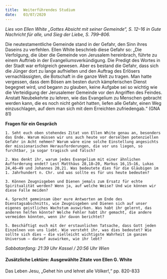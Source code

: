 ```yaml
---
title:  Weiterführendes Studium
date:   03/07/2020
---
```


_Lies von Ellen White „Gottes Absicht mit seiner Gemeinde“, S. 12–16 in Gute Nachricht für alle, und Sieg der Liebe, S. 799–806._

Die neutestamentliche Gemeinde stand in der Gefahr, den Sinn ihres Daseins zu verfehlen. Ellen White beschrieb diese Gefahr so: „Die Verfolgung, die über die Gemeinde von Jerusalem hereinbrach, führte zu einem Auftrieb in der Evangeliumsverkündigung. Die Predigt des Wortes in der Stadt war erfolgreich gewesen. Aber es bestand die Gefahr, dass sich die Jünger dort zu lange aufhielten und den Auftrag des Erlösers vernachlässigten, die Botschaft in die ganze Welt zu tragen. Man hatte vergessen, dass dem Bösen am besten durch kämpferischen Dienst begegnet wird, und begann zu glauben, keine Aufgabe sei so wichtig wie die Verteidigung der Jerusalemer Gemeinde vor den Angriffen des Feindes. Anstatt Neubekehrte zu lehren, wie das Evangelium zu Menschen gebracht werden kann, die es noch nicht gehört hatten, liefen alle Gefahr, einen Weg einzuschlagen, auf dem man sich mit dem Erreichten zufriedengab.“ (GNA 81)

**Fragen für ein Gespräch**

`1. Seht euch oben stehendes Zitat von Ellen White genau an, besonders das Ende. Warum müssen wir uns auch heute vor derselben potenziellen Gefahr in Acht nehmen? Warum wäre eine solche Einstellung angesichts der missionarischen Herausforderungen, die vor uns liegen, so furchtbar, ja sogar tragisch und falsch?`

`2. Was denkt ihr, warum jedes Evangelium mit einer ähnlichen Aufforderung endet? Lest Matthäus 28,18–20, Markus 16,15–16, Lukas 24,46–49 und Johannes 20,21. Was bedeutete dies für die Gläubigen im 1. Jahrhundert n. Chr. und was sollte es für uns heute bedeuten?`

`3. Können Zeugnisgeben und Dienen jemals zum Ersatz für echte Spiritualität werden? Wenn ja, auf welche Weise? Und wie können wir diese Falle meiden?`

`4. Sprecht gemeinsam über eure Antworten am Ende des Dienstagsabschnitts, wie Zeugnisgeben und Dienen sich auf unser eigenes geistliches Wachstum auswirken. Was habt ihr gelernt, das anderen helfen könnte? Welche Fehler habt ihr gemacht, die andere vermeiden könnten, wenn ihr davon berichtet?`

`5. Beschäftigt euch mit der erstaunlichen Tatsache, dass Gott jeden Einzelnen von uns liebt. Wie versteht ihr, was dies bedeutet? Wie sollte sich dies – die vielleicht wichtigste Wahrheit im ganzen Universum – darauf auswirken, wie ihr lebt?`

_Sabbatanfang: 21:39 Uhr Kassel / 20:56 Uhr Wien_

#### Zusätzliche Lektüre: Ausgewählte Zitate von Ellen G. White

Das Leben Jesu, „Gehet hin und lehret alle Völker!,“ pp. 820-833